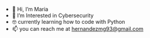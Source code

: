- 👋 Hi, I’m Maria
- 👀 I’m Interested in Cybersecurity
- 🤓 currently learning how to code with Python
- 📫 you can reach me at hernandezmg93@gmail.com

<!---
HERNANDEZMG/HERNANDEZMG is a ✨ special ✨ repository because its `README.md` (this file) appears on your GitHub profile.
You can click the Preview link to take a look at your changes.
--->
